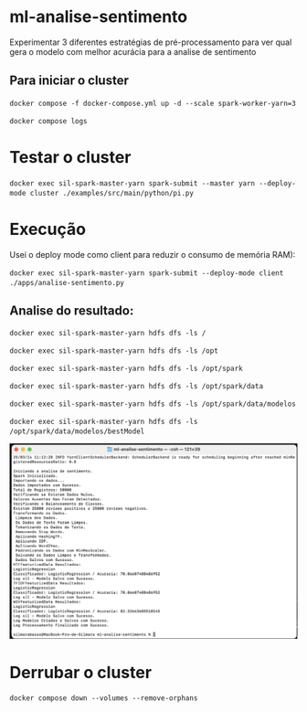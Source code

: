 # ml-analise-sentimento
Experimentar 3 diferentes estratégias de pré-processamento para ver qual gera o modelo com melhor acurácia para a analise de sentimento

## Para iniciar o cluster

`docker compose -f docker-compose.yml up -d --scale spark-worker-yarn=3`

`docker compose logs`

# Testar o cluster
`docker exec sil-spark-master-yarn spark-submit --master yarn --deploy-mode cluster ./examples/src/main/python/pi.py`

# Execução

Usei o deploy mode como client para reduzir o consumo de memória RAM):

`docker exec sil-spark-master-yarn spark-submit --deploy-mode client ./apps/analise-sentimento.py`


## Analise do resultado:

`docker exec sil-spark-master-yarn hdfs dfs -ls /`

`docker exec sil-spark-master-yarn hdfs dfs -ls /opt`

`docker exec sil-spark-master-yarn hdfs dfs -ls /opt/spark`

`docker exec sil-spark-master-yarn hdfs dfs -ls /opt/spark/data`

`docker exec sil-spark-master-yarn hdfs dfs -ls /opt/spark/data/modelos`

`docker exec sil-spark-master-yarn hdfs dfs -ls /opt/spark/data/modelos/bestModel`

![Performance do modelo](./imagens/analise-sentimento.png)


# Derrubar o cluster
`docker compose down --volumes --remove-orphans`